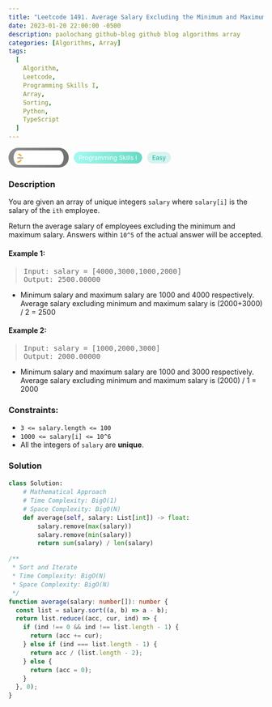 ```yaml
---
title: "Leetcode 1491. Average Salary Excluding the Minimum and Maximum Salary"
date: 2023-01-20 22:00:00 -0500
description: paolochang github-blog github blog algorithms array
categories: [Algorithms, Array]
tags:
  [
    Algorithm,
    Leetcode,
    Programming Skills I,
    Array,
    Sorting,
    Python,
    TypeScript
  ]
---
```


<style type='text/css'>
blockquote {
  margin-left: 14px;
}
img {
  left: 0 !important;
  transform: none !important;
  -webkit-transform: none !important;
}
[class*="summary"] {
  display: none;
}
[class*="header"] {
  display: flex;
  flex-direction: row;
  align-items: center;
  gap: 10px;
}
[class*="leet_logo"] {
  height: 29px;
  padding: 5px 10px;
  border-radius: 21px;
  background-color: #f7f7f7;
  background: linear-gradient(90deg, rgba(80,80,80,0.65) 0%, rgba(36,36,36,0.65) 100%);
}
[class*="leet_badge"] {
  color: #FFFFFF;
  font-size: 12px;
  padding: 4px 10px;
  border-radius: 21px;
  background: linear-gradient(90deg, rgba(115,247,234,0.65) 0%, rgba(20,198,163,0.65) 100%);
}
[class*="easy"] {
  color: #00B8A3;
  font-size: 12px;
  padding: 4px 10px;
  border-radius: 21px;
  background-color: rgba(0, 184, 163, 0.15);
}
[class*="medium"] {
  color: #FFC01E;
  font-size: 12px;
  padding: 4px 10px;
  border-radius: 21px;
  background-color: #FFC01E26;
}
</style>

<div class=summary>
  You are given an array of unique integers `salary` where `salary[i]` is the salary of the `ith` employee.

Return the average salary of employees excluding the minimum and maximum salary. Answers within `10^5` of the actual answer will be accepted.

</div>

<div id=header class=header>
  <img class=leet_logo src="/assets/img/leetcode_logo.png" alt="Leetcode" />
  <span class=leet_badge>Programming Skills I</span>
  <span class=easy>Easy</span>
</div>

### Description

You are given an array of unique integers `salary` where `salary[i]` is the salary of the `ith` employee.

Return the average salary of employees excluding the minimum and maximum salary. Answers within `10^5` of the actual answer will be accepted.

#### Example 1:

> <pre>
> Input: salary = [4000,3000,1000,2000]
> Output: 2500.00000
> </pre>

- Minimum salary and maximum salary are 1000 and 4000 respectively.<br/>
  Average salary excluding minimum and maximum salary is (2000+3000) / 2 = 2500

#### Example 2:

> <pre>
> Input: salary = [1000,2000,3000]
> Output: 2000.00000
> </pre>

- Minimum salary and maximum salary are 1000 and 3000 respectively.<br/>
  Average salary excluding minimum and maximum salary is (2000) / 1 = 2000

### Constraints:

- `3 <= salary.length <= 100`
- `1000 <= salary[i] <= 10^6`
- All the integers of `salary` are **unique**.

### Solution

```py
class Solution:
    # Mathematical Approach
    # Time Complexity: BigO(1)
    # Space Complexity: BigO(N)
    def average(self, salary: List[int]) -> float:
        salary.remove(max(salary))
        salary.remove(min(salary))
        return sum(salary) / len(salary)
```

```ts
/**
 * Sort and Iterate
 * Time Complexity: BigO(N)
 * Space Complexity: BigO(N)
 */
function average(salary: number[]): number {
  const list = salary.sort((a, b) => a - b);
  return list.reduce((acc, cur, ind) => {
    if (ind !== 0 && ind !== list.length - 1) {
      return (acc += cur);
    } else if (ind === list.length - 1) {
      return acc / (list.length - 2);
    } else {
      return (acc = 0);
    }
  }, 0);
}
```

<script>
  const anchor = document.getElementById("header").querySelector("a");
  anchor.classList.remove("popup");
  anchor.style.cursor = "pointer";
  anchor.setAttribute("target", "_black");
  anchor.setAttribute("href", "https://leetcode.com/problems/average-salary-excluding-the-minimum-and-maximum-salary/");
</script>
